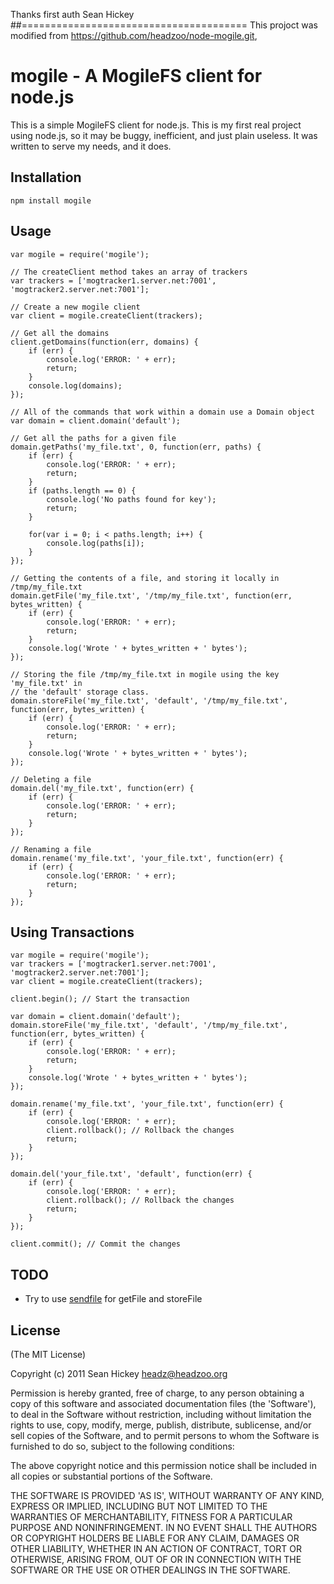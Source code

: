 Thanks first auth Sean Hickey
##=======================================
This projoct was modified from https://github.com/headzoo/node-mogile.git,

mogile - A MogileFS client for node.js
===========================================

This is a simple MogileFS client for node.js. This is my first real project using
node.js, so it may be buggy, inefficient, and just plain useless. It was written to
serve my needs, and it does.

## Installation

	npm install mogile

## Usage

	var mogile = require('mogile');
	
	// The createClient method takes an array of trackers
	var trackers = ['mogtracker1.server.net:7001', 'mogtracker2.server.net:7001'];
	
	// Create a new mogile client
	var client = mogile.createClient(trackers);
	
	// Get all the domains
	client.getDomains(function(err, domains) {
		if (err) {
			console.log('ERROR: ' + err);
			return;
		}
		console.log(domains);
	});
	
	// All of the commands that work within a domain use a Domain object
	var domain = client.domain('default');
	
	// Get all the paths for a given file
	domain.getPaths('my_file.txt', 0, function(err, paths) {
		if (err) {
			console.log('ERROR: ' + err);
			return;
		}
		if (paths.length == 0) {
			console.log('No paths found for key');
			return;
		}
		
		for(var i = 0; i < paths.length; i++) {
			console.log(paths[i]);
		}
	});
	
	// Getting the contents of a file, and storing it locally in /tmp/my_file.txt
	domain.getFile('my_file.txt', '/tmp/my_file.txt', function(err, bytes_written) {
		if (err) {
			console.log('ERROR: ' + err);
			return;
		}
		console.log('Wrote ' + bytes_written + ' bytes');
	});
	
	// Storing the file /tmp/my_file.txt in mogile using the key 'my_file.txt' in
	// the 'default' storage class.
	domain.storeFile('my_file.txt', 'default', '/tmp/my_file.txt', function(err, bytes_written) {
		if (err) {
			console.log('ERROR: ' + err);
			return;
		}
		console.log('Wrote ' + bytes_written + ' bytes');
	});
	
	// Deleting a file
	domain.del('my_file.txt', function(err) {
		if (err) {
			console.log('ERROR: ' + err);
			return;
		}
	});
	
	// Renaming a file
	domain.rename('my_file.txt', 'your_file.txt', function(err) {
		if (err) {
			console.log('ERROR: ' + err);
			return;
		}
	});

## Using Transactions

	var mogile = require('mogile');
	var trackers = ['mogtracker1.server.net:7001', 'mogtracker2.server.net:7001'];
	var client = mogile.createClient(trackers);
	
	client.begin(); // Start the transaction
	
	var domain = client.domain('default');
	domain.storeFile('my_file.txt', 'default', '/tmp/my_file.txt', function(err, bytes_written) {
		if (err) {
			console.log('ERROR: ' + err);
			return;
		}
		console.log('Wrote ' + bytes_written + ' bytes');
	});
	
	domain.rename('my_file.txt', 'your_file.txt', function(err) {
		if (err) {
			console.log('ERROR: ' + err);
			client.rollback(); // Rollback the changes
			return;
		}
	});
	
	domain.del('your_file.txt', 'default', function(err) {
		if (err) {
			console.log('ERROR: ' + err);
			client.rollback(); // Rollback the changes
			return;
		}
	});
	
	client.commit(); // Commit the changes
	
## TODO

* Try to use [sendfile](http://linux.die.net/man/2/sendfile) for getFile and storeFile


## License

(The MIT License)

Copyright (c) 2011 Sean Hickey <headz@headzoo.org>

Permission is hereby granted, free of charge, to any person obtaining a copy of this software and associated documentation files (the 'Software'), to deal in the Software without restriction, including without limitation the rights to use, copy, modify, merge, publish, distribute, sublicense, and/or sell copies of the Software, and to permit persons to whom the Software is furnished to do so, subject to the following conditions:

The above copyright notice and this permission notice shall be included in all copies or substantial portions of the Software.

THE SOFTWARE IS PROVIDED 'AS IS', WITHOUT WARRANTY OF ANY KIND, EXPRESS OR IMPLIED, INCLUDING BUT NOT LIMITED TO THE WARRANTIES OF MERCHANTABILITY, FITNESS FOR A PARTICULAR PURPOSE AND NONINFRINGEMENT. IN NO EVENT SHALL THE AUTHORS OR COPYRIGHT HOLDERS BE LIABLE FOR ANY CLAIM, DAMAGES OR OTHER LIABILITY, WHETHER IN AN ACTION OF CONTRACT, TORT OR OTHERWISE, ARISING FROM, OUT OF OR IN CONNECTION WITH THE SOFTWARE OR THE USE OR OTHER DEALINGS IN THE SOFTWARE.